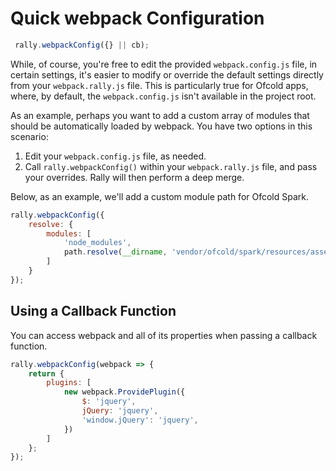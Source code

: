 # Quick webpack Configuration

```js
 rally.webpackConfig({} || cb);
```

While, of course, you're free to edit the provided `webpack.config.js` file, in certain settings, it's easier to modify or override the default settings directly from your `webpack.rally.js` file. This is particularly true for Ofcold apps, where, by default, the `webpack.config.js` isn't available in the project root.

As an example, perhaps you want to add a custom array of modules that should be automatically loaded by webpack. You have two options in this scenario:

1. Edit your `webpack.config.js` file, as needed.
2. Call `rally.webpackConfig()` within your `webpack.rally.js` file, and pass your overrides. Rally will then perform a deep merge.

Below, as an example, we'll add a custom module path for Ofcold Spark.

```js
rally.webpackConfig({
    resolve: {
        modules: [
            'node_modules',
            path.resolve(__dirname, 'vendor/ofcold/spark/resources/assets/js')
        ]
    }
});
```

## Using a Callback Function

You can access webpack and all of its properties when passing a callback function.

```js
rally.webpackConfig(webpack => {
    return {
        plugins: [
            new webpack.ProvidePlugin({
                $: 'jquery',
                jQuery: 'jquery',
                'window.jQuery': 'jquery',
            })
        ]
    };
});
```